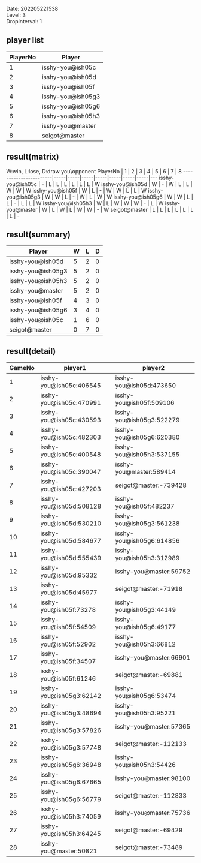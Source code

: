 Date: 202205221538  
Level: 3  
DropInterval: 1  
## player list
PlayerNo  |  Player
----------|-------------------
1         |  isshy-you@ish05c
2         |  isshy-you@ish05d
3         |  isshy-you@ish05f
4         |  isshy-you@ish05g3
5         |  isshy-you@ish05g6
6         |  isshy-you@ish05h3
7         |  isshy-you@master
8         |  seigot@master
## result(matrix)
W:win, L:lose, D:draw
you\opponent PlayerNo  |  1  |  2  |  3  |  4  |  5  |  6  |  7  |  8
-----------------------|-----|-----|-----|-----|-----|-----|-----|---
isshy-you@ish05c       |  -  |  L  |  L  |  L  |  L  |  L  |  L  |  W
isshy-you@ish05d       |  W  |  -  |  W  |  L  |  L  |  W  |  W  |  W
isshy-you@ish05f       |  W  |  L  |  -  |  W  |  W  |  L  |  L  |  W
isshy-you@ish05g3      |  W  |  W  |  L  |  -  |  W  |  L  |  W  |  W
isshy-you@ish05g6      |  W  |  W  |  L  |  L  |  -  |  L  |  L  |  W
isshy-you@ish05h3      |  W  |  L  |  W  |  W  |  W  |  -  |  L  |  W
isshy-you@master       |  W  |  L  |  W  |  L  |  W  |  W  |  -  |  W
seigot@master          |  L  |  L  |  L  |  L  |  L  |  L  |  L  |  -
## result(summary)
Player             |  W  |  L  |  D
-------------------|-----|-----|---
isshy-you@ish05d   |  5  |  2  |  0
isshy-you@ish05g3  |  5  |  2  |  0
isshy-you@ish05h3  |  5  |  2  |  0
isshy-you@master   |  5  |  2  |  0
isshy-you@ish05f   |  4  |  3  |  0
isshy-you@ish05g6  |  3  |  4  |  0
isshy-you@ish05c   |  1  |  6  |  0
seigot@master      |  0  |  7  |  0
## result(detail)
GameNo  |  player1                  |  player2
--------|---------------------------|--------------------------
1       |  isshy-you@ish05c:406545  |  isshy-you@ish05d:473650
2       |  isshy-you@ish05c:470991  |  isshy-you@ish05f:509106
3       |  isshy-you@ish05c:430593  |  isshy-you@ish05g3:522279
4       |  isshy-you@ish05c:482303  |  isshy-you@ish05g6:620380
5       |  isshy-you@ish05c:400548  |  isshy-you@ish05h3:537155
6       |  isshy-you@ish05c:390047  |  isshy-you@master:589414
7       |  isshy-you@ish05c:427203  |  seigot@master:-739428
8       |  isshy-you@ish05d:508128  |  isshy-you@ish05f:482237
9       |  isshy-you@ish05d:530210  |  isshy-you@ish05g3:561238
10      |  isshy-you@ish05d:584677  |  isshy-you@ish05g6:614856
11      |  isshy-you@ish05d:555439  |  isshy-you@ish05h3:312989
12      |  isshy-you@ish05d:95332   |  isshy-you@master:59752
13      |  isshy-you@ish05d:45977   |  seigot@master:-71918
14      |  isshy-you@ish05f:73278   |  isshy-you@ish05g3:44149
15      |  isshy-you@ish05f:54509   |  isshy-you@ish05g6:49177
16      |  isshy-you@ish05f:52902   |  isshy-you@ish05h3:66812
17      |  isshy-you@ish05f:34507   |  isshy-you@master:66901
18      |  isshy-you@ish05f:61246   |  seigot@master:-69881
19      |  isshy-you@ish05g3:62142  |  isshy-you@ish05g6:53474
20      |  isshy-you@ish05g3:48694  |  isshy-you@ish05h3:95221
21      |  isshy-you@ish05g3:57826  |  isshy-you@master:57365
22      |  isshy-you@ish05g3:57748  |  seigot@master:-112133
23      |  isshy-you@ish05g6:36948  |  isshy-you@ish05h3:54426
24      |  isshy-you@ish05g6:67665  |  isshy-you@master:98100
25      |  isshy-you@ish05g6:56779  |  seigot@master:-112833
26      |  isshy-you@ish05h3:74059  |  isshy-you@master:75736
27      |  isshy-you@ish05h3:64245  |  seigot@master:-69429
28      |  isshy-you@master:50821   |  seigot@master:-73489
